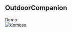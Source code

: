 OutdoorCompanion
----------------

Demo:</br>
[![demoss](https://user-images.githubusercontent.com/70928881/153728000-d7aba965-503a-42b9-bbb8-5cfa073359be.png)](https://youtu.be/7c-fWMCB5jE)


